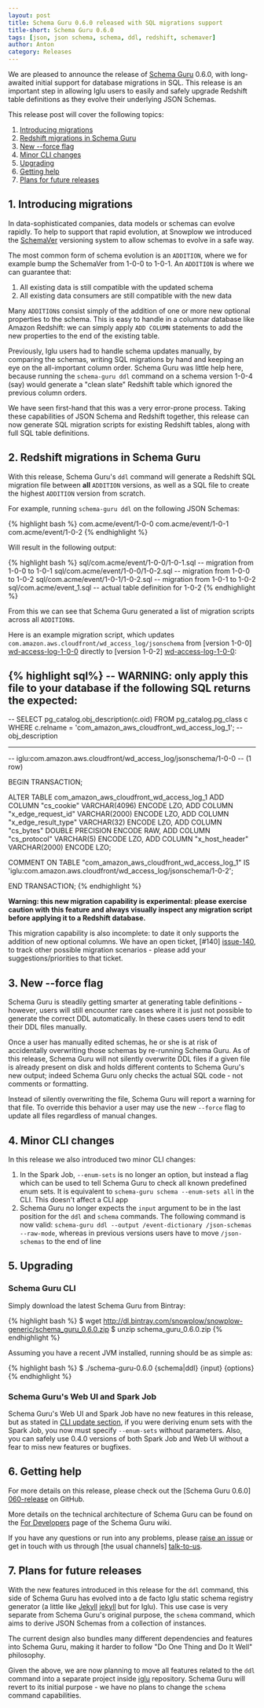 ```yaml
---
layout: post
title: Schema Guru 0.6.0 released with SQL migrations support
title-short: Schema Guru 0.6.0
tags: [json, json schema, schema, ddl, redshift, schemaver]
author: Anton
category: Releases
---
```


We are pleased to announce the release of [Schema Guru][repo] 0.6.0, with long-awaited initial support for database migrations in SQL. This release is an important step in allowing Iglu users to easily and safely upgrade Redshift table definitions as they evolve their underlying JSON Schemas.

This release post will cover the following topics:

1. [Introducing migrations](/blog/2016/04/07/schema-guru-0.6.0-released-with-sql-migrations-support/#migrations)
2. [Redshift migrations in Schema Guru](/blog/2016/04/07/schema-guru-0.6.0-released-with-sql-migrations-support/#implementation)
3. [New --force flag](/blog/2016/04/07/schema-guru-0.6.0-released-with-sql-migrations-support/#force)
4. [Minor CLI changes](/blog/2016/04/07/schema-guru-0.6.0-released-with-sql-migrations-support/#cli)
5. [Upgrading](/blog/2016/04/07/schema-guru-0.6.0-released-with-sql-migrations-support/#upgrading)
6. [Getting help](/blog/2016/04/07/schema-guru-0.6.0-released-with-sql-migrations-support/#help)
7. [Plans for future releases](/blog/2016/04/07/schema-guru-0.6.0-released-with-sql-migrations-support/#roadmap)

<!--more-->

<h2 id="migrations">1. Introducing migrations</h2>

In data-sophisticated companies, data models or schemas can evolve rapidly. To help to support that rapid evolution, at Snowplow we introduced the [SchemaVer][schemaver] versioning system to allow schemas to evolve in a safe way.

The most common form of schema evolution is an `ADDITION`, where we for example bump the SchemaVer from 1-0-0 to 1-0-1. An `ADDITION` is where we can guarantee that:

1. All existing data is still compatible with the updated schema
2. All existing data consumers are still compatible with the new data

Many `ADDITION`s consist simply of the addition of one or more new optional properties to the schema. This is easy to handle in a columnar database like Amazon Redshift: we can simply apply `ADD COLUMN` statements to add the new properties to the end of the existing table.

Previously, Iglu users had to handle schema updates manually, by comparing the schemas, writing SQL migrations by hand and keeping an eye on the all-important column order. Schema Guru was little help here, because running the `schema-guru ddl` command on a schema version 1-0-4 (say) would generate a "clean slate" Redshift table which ignored the previous column orders.

We have seen first-hand that this was a very error-prone process. Taking these capabilities of JSON Schema and Redshift together, this release can now generate SQL migration scripts for existing Redshift tables, along with full SQL table definitions.

<h2 id="implementation">2. Redshift migrations in Schema Guru</h2>

With this release, Schema Guru's `ddl` command will generate a Redshift SQL migration file between **all** `ADDITION` versions, as well as a SQL file to create the highest `ADDITION` version from scratch.

For example, running `schema-guru ddl` on the following JSON Schemas:

{% highlight bash %}
com.acme/event/1-0-0
com.acme/event/1-0-1
com.acme/event/1-0-2
{% endhighlight %}

Will result in the following output:

{% highlight bash %}
sql/com.acme/event/1-0-0/1-0-1.sql  -- migration from 1-0-0 to 1-0-1
sql/com.acme/event/1-0-0/1-0-2.sql  -- migration from 1-0-0 to 1-0-2
sql/com.acme/event/1-0-1/1-0-2.sql  -- migration from 1-0-1 to 1-0-2
sql/com.acme/event_1.sql            -- actual table definition for 1-0-2
{% endhighlight %}

From this we can see that Schema Guru generated a list of migration scripts across all `ADDITION`s.

Here is an example migration script, which updates `com.amazon.aws.cloudfront/wd_access_log/jsonschema` from [version 1-0-0] [wd-access-log-1-0-0] directly to [version 1-0-2] [wd-access-log-1-0-0]:

{% highlight sql%}
-- WARNING: only apply this file to your database if the following SQL returns the expected:
--
-- SELECT pg_catalog.obj_description(c.oid) FROM pg_catalog.pg_class c WHERE c.relname = 'com_amazon_aws_cloudfront_wd_access_log_1';
--  obj_description
-- -----------------
--  iglu:com.amazon.aws.cloudfront/wd_access_log/jsonschema/1-0-0
-- (1 row)

BEGIN TRANSACTION;

  ALTER TABLE com_amazon_aws_cloudfront_wd_access_log_1
    ADD COLUMN "cs_cookie"          VARCHAR(4096)    ENCODE LZO,
    ADD COLUMN "x_edge_request_id"  VARCHAR(2000)    ENCODE LZO,
    ADD COLUMN "x_edge_result_type" VARCHAR(32)      ENCODE LZO,
    ADD COLUMN "cs_bytes"           DOUBLE PRECISION ENCODE RAW,
    ADD COLUMN "cs_protocol"        VARCHAR(5)       ENCODE LZO,
    ADD COLUMN "x_host_header"      VARCHAR(2000)    ENCODE LZO;

  COMMENT ON TABLE "com_amazon_aws_cloudfront_wd_access_log_1" IS 'iglu:com.amazon.aws.cloudfront/wd_access_log/jsonschema/1-0-2';

END TRANSACTION; 
{% endhighlight %}

**Warning: this new migration capability is experimental: please exercise caution with this feature and always visually inspect any migration script before applying it to a Redshift database.**

This migration capability is also incomplete: to date it only supports the addition of new optional columns. We have an open ticket, [#140] [issue-140], to track other possible migration scenarios - please add your suggestions/priorities to that ticket.

<h2 id="force">3. New --force flag</h2>

Schema Guru is steadily getting smarter at generating table definitions - however, users will still encounter rare cases where it is just not possible to generate the correct DDL automatically. In these cases users tend to edit their DDL files manually.

Once a user has manually edited schemas, he or she is at risk of accidentally overwriting those schemas by re-running Schema Guru. As of this release, Schema Guru will not silently overwrite DDL files if a given file is already present on disk and holds different contents to Schema Guru's new output; indeed Schema Guru only checks the actual SQL code - not comments or formatting.

Instead of silently overwriting the file, Schema Guru will report a warning for that file. To override this behavior a user may use the new `--force` flag to update all files regardless of manual changes.

<h2 id="cli">4. Minor CLI changes</h2>

In this release we also introduced two minor CLI changes:

1. In the Spark Job, `--enum-sets` is no longer an option, but instead a flag which can be used to tell Schema Guru to check all known predefined enum sets. It is equivalent to `schema-guru schema --enum-sets all` in the CLI. This doesn't affect a CLI app
2. Schema Guru no longer expects the `input` argument to be in the last position for the `ddl` and `schema` commands. The following command is now valid: `schema-guru ddl --output /event-dictionary /json-schemas --raw-mode`, whereas in previous versions users have to move `/json-schemas` to the end of line

<h2 id="upgrading">5. Upgrading</h2>

<h3>Schema Guru CLI</h3>

Simply download the latest Schema Guru from Bintray:

{% highlight bash %}
$ wget http://dl.bintray.com/snowplow/snowplow-generic/schema_guru_0.6.0.zip
$ unzip schema_guru_0.6.0.zip
{% endhighlight %}

Assuming you have a recent JVM installed, running should be as simple as:

{% highlight bash %}
$ ./schema-guru-0.6.0 {schema|ddl} {input} {options}
{% endhighlight %}

<h3>Schema Guru's Web UI and Spark Job</h3>

Schema Guru's Web UI and Spark Job have no new features in this release, but as stated in [CLI update section][cli], if you were deriving enum sets with the Spark Job, you now must specify `--enum-sets` without parameters. Also, you can safely use 0.4.0 versions of both Spark Job and Web UI without a fear to miss new features or bugfixes.

<h2 id="help">6. Getting help</a></h2>

For more details on this release, please check out the [Schema Guru 0.6.0] [060-release] on GitHub.

More details on the technical architecture of Schema Guru can be found on the [For Developers][for-developers] page of the Schema Guru wiki.

If you have any questions or run into any problems, please [raise an issue][issues] or get in touch with us through [the usual channels] [talk-to-us].

<h2 id="roadmap">7. Plans for future releases</a></h2>

With the new features introduced in this release for the `ddl` command, this side of Schema Guru has evolved into a de facto Iglu static schema registry generator (a little like [Jekyll] [jekyll] but for Iglu). This use case is very separate from Schema Guru's original purpose, the `schema` command, which aims to derive JSON Schemas from a collection of instances.

The current design also bundles many different dependencies and features into Schema Guru, making it harder to follow "Do One Thing and Do It Well" philosophy.

Given the above, we are now planning to move all features related to the `ddl` command into a separate project inside [iglu][iglu-repo] repository. Schema Guru will revert to its initial purpose - we have no plans to change the `schema` command capabilities.

[cli]: /blog/2016/04/07/schema-guru-0.6.0-released-with-sql-migrations-support/#cli
[schemaver]: http://snowplowanalytics.com/blog/2014/05/13/introducing-schemaver-for-semantic-versioning-of-schemas/
[iglu-repo]: http://github.com/snowplow/iglu

[for-developers]: https://github.com/snowplow/schema-guru/wiki/For-developers
[repo]: https://github.com/snowplow/schema-guru
[issues]: https://github.com/snowplow/schema-guru/issues
[060-release]: https://github.com/snowplow/schema-guru/releases/tag/0.6.0
[talk-to-us]: https://github.com/snowplow/snowplow/wiki/Talk-to-us

[wd-access-log-1-0-0]: http://www.iglucentral.com/schemas/com.amazon.aws.cloudfront/wd_access_log/jsonschema/1-0-0
[wd-access-log-1-0-2]: http://www.iglucentral.com/schemas/com.amazon.aws.cloudfront/wd_access_log/jsonschema/1-0-2
[issue-140]: https://github.com/snowplow/schema-guru/issues/140

[jekyll]: https://jekyllrb.com/
